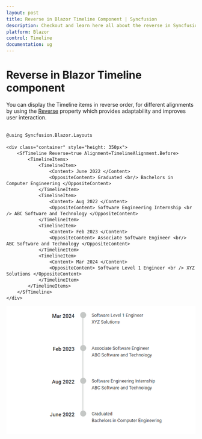 ```yaml
---
layout: post
title: Reverse in Blazor Timeline Component | Syncfusion
description: Checkout and learn here all about the reverse in Syncfusion Blazor Timeline component and more details.
platform: Blazor
control: Timeline
documentation: ug
---
```


# Reverse in Blazor Timeline component

You can display the Timeline items in reverse order, for different alignments by using the [Reverse](https://help.syncfusion.com/cr/blazor/Syncfusion.Blazor.Layouts.SfTimeline.html#Syncfusion_Blazor_Layouts_SfTimeline_Reverse) property which provides adaptability and improves user interaction.

```cshtml

@using Syncfusion.Blazor.Layouts

<div class="container" style="height: 350px">
    <SfTimeline Reverse=true Alignment=TimelineAlignment.Before>
        <TimelineItems>
            <TimelineItem>
                <Content> June 2022 </Content>
                <OppositeContent> Graduated <br/> Bachelors in Computer Engineering </OppositeContent>
            </TimelineItem>
            <TimelineItem>
                <Content> Aug 2022 </Content>
                <OppositeContent> Software Engineering Internship <br /> ABC Software and Technology </OppositeContent>
            </TimelineItem>
            <TimelineItem>
                <Content> Feb 2023 </Content>
                <OppositeContent> Associate Software Engineer <br/> ABC Software and Technology </OppositeContent>
            </TimelineItem>
            <TimelineItem>
                <Content> Mar 2024 </Content>
                <OppositeContent> Software Level 1 Engineer <br /> XYZ Solutions </OppositeContent>
            </TimelineItem>
        </TimelineItems>
    </SfTimeline>
</div>

```

![Blazor Timeline Component with Common Customized Connector](./images/Blazor-reverse.png)